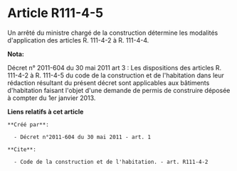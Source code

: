 # Article R111-4-5

Un arrêté du ministre chargé de la construction détermine les modalités d'application des articles R. 111-4-2 à R. 111-4-4.

**Nota:**

Décret n° 2011-604 du 30 mai 2011 art 3 : Les dispositions des articles R. 111-4-2 à R. 111-4-5 du code de la construction et
de l'habitation dans leur rédaction résultant du présent décret sont applicables aux bâtiments d'habitation faisant l'objet
d'une demande de permis de construire déposée à compter du 1er janvier 2013.

**Liens relatifs à cet article**

	**Créé par**:

	  - Décret n°2011-604 du 30 mai 2011 - art. 1

	**Cite**:

	  - Code de la construction et de l'habitation. - art. R111-4-2
